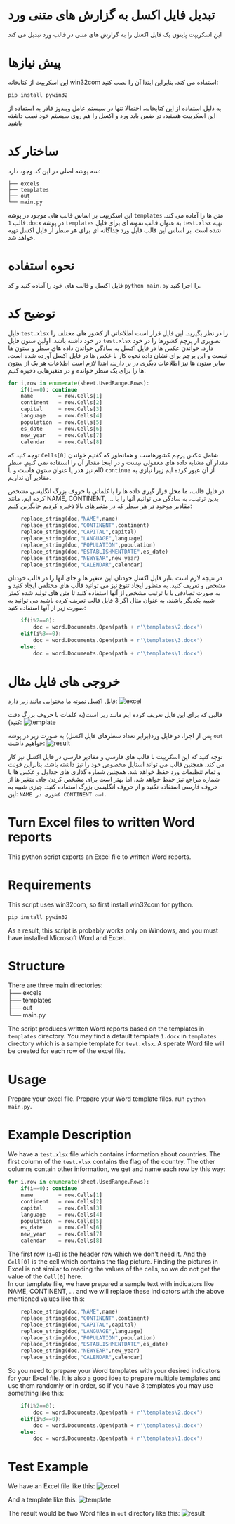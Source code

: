 # تبدیل فایل اکسل به گزارش های متنی ورد
این اسکریپت پایتون یک فایل اکسل را به گزارش های متنی در قالب ورد تبدیل می کند
# پیش نیازها
این اسکریپت از کتابخانه win32com استفاده می کند، بنابراین ابتدا آن را نصب کنید:
```
pip install pywin32
```

به دلیل استفاده از این کتابخانه، احتمالا تنها در سیستم عامل ویندوز قادر به استفاده از این اسکریپت هستید، در ضمن باید ورد و اکسل را هم روی سیستم خود نصب داشته باشید

# ساختار کد
سه پوشه اصلی در این کد وجود دارد:  
```
├── excels  
├── templates  
├── out  
└── main.py   
```

این اسکریپت بر اساس قالب های موجود در پوشه `templates` متن ها را آماده می کند.
قالب `1.docx` در پوشه `templates` به عنوان قالب نمونه ای برای فایل `test.xlsx` تهیه شده است.
بر اساس این قالب فایل ورد جداگانه ای برای هر سطر از فایل اکسل تهیه خواهد شد.

# نحوه استفاده
فایل اکسل و قالب های خود را آماده کنید و کد `python main.py` را اجرا کنید.

# توضیح کد
فایل `test.xlsx` را در نظر بگیرید. این فایل قرار است اطلاعاتی از کشور های مختلف را در خود داشته باشد.
اولین ستون فایل `test.xlsx` تصویری از پرچم کشورها را در خود دارد. خواندن عکس ها در فایل اکسل به سادگی خواندن داده های سطر و ستون ها نیست و این پرچم برای نشان داده نحوه کار با عکس ها در فایل اکسل آورده شده است.
سایر ستون ها نیز اطلاعات دیگری در بر دارند، ابتدا لازم است اطلاعات هر یک از ستون ها را برای یک سطر خوانده و در متغیرهایی ذخیره کنیم:
```python
for i,row in enumerate(sheet.UsedRange.Rows):
    if(i==0): continue
    name        = row.Cells[1]
    continent   = row.Cells[2]
    capital     = row.Cells[3]
    language    = row.Cells[4]
    population  = row.Cells[5]
    es_date     = row.Cells[6]
    new_year    = row.Cells[7]
    calendar    = row.Cells[8]
```

توجه کنید که `Cells[0]` شامل عکس پرچم کشورهاست و همانطور که گفتیم خواندن مقدار آن مشابه داده های معمولی نیست و در اینجا مقدار آن را استفاده نمی کنیم. سطر 0ام نیز هدر یا عنوان ستون هاست و با `continue` از آن عبور کرده ایم زیرا نیازی به مقادیر آن نداریم.

در فایل قالب، ما محل قرار گیری داده ها را با کلماتی با حروف بزرگ انگلیسی مشخص کرده ایم، مانند NAME, CONTINENT, ... بدین ترتیب، به سادگی می توانیم آنها را با مقادیر موجود در هر سطر که در متغیرهای بالا ذخیره کردیم جایگزین کنیم:
```python
    replace_string(doc,"NAME",name)
    replace_string(doc,"CONTINENT",continent)
    replace_string(doc,"CAPITAL",capital)
    replace_string(doc,"LANGUAGE",language)
    replace_string(doc,"POPULATION",population)
    replace_string(doc,"ESTABLISHMENTDATE",es_date)
    replace_string(doc,"NEWYEAR",new_year)
    replace_string(doc,"CALENDAR",calendar)
```

در نتیجه لازم است بنابر فایل اکسل خودتان این متغیر ها و جای آنها را در قالب خودتان مشخص و تعریف کنید.
به منظور ایجاد تنوع نیز می توانید قالب های مختلفی ایجاد کنید و به صورت تصادفی یا با ترتیب مشخص از آنها استفاده کنید تا متن های تولید شده کمتر شبیه یکدیگر باشند، به عنوان مثال اگر 3 فایل قالب تعریف کرده باشید می توانید به صورت زیر از آنها استفاده کنید:
```python
    if(i%2==0):
        doc = word.Documents.Open(path + r'\templates\2.docx')
    elif(i%3==0):
        doc = word.Documents.Open(path + r'\templates\3.docx')
    else:
        doc = word.Documents.Open(path + r'\templates\1.docx')
```

# خروجی های فایل مثال
فایل اکسل نمونه ما محتوایی مانند زیر دارد:
![excel](https://github.com/shahind/written-word-report-from-excel/blob/5cb9e47b6f427f4f57daf2394eb0c1ceb13b331f/excel.png)

قالبی که برای این فایل تعریف کرده ایم مانند زیر است(به کلمات با حروف بزرگ دقت کنید):
![template](https://github.com/shahind/written-word-report-from-excel/blob/5cb9e47b6f427f4f57daf2394eb0c1ceb13b331f/word.png)

پس از اجرا، دو فایل ورد(برابر تعداد سطرهای فایل اکسل) به صورت زیر در پوشه `out` خواهیم داشت:
![result](https://github.com/shahind/written-word-report-from-excel/blob/5cb9e47b6f427f4f57daf2394eb0c1ceb13b331f/out.png)

توجه کنید که این اسکریپت با قالب های فارسی و مقادیر فارسی در فایل اکسل نیز کار می کند. همچنین قالب می تواند استایل مخصوص خود را نیز داشته باشد، بنابراین فونت و تمام تنظیمات ورد حفظ خواهد شد. همچنین شماره گذاری های جداول و عکس ها یا شماره مراجع نیز حفظ خواهد شد. اما بهتر است برای مشخص کردن جای متغیر ها از حروف فارسی استفاده نکنید و از حروف انگلیسی بزرگ استفاده کنید. چیزی شبیه به این: `NAME کشوری در CONTINENT است`.


# Turn Excel files to written Word reports
This python script exports an Excel file to written Word reports.

# Requirements
This script uses win32com, so first install win32com for python.
```
pip install pywin32
```

As a result, this script is probably works only on Windows, and you must have installed Microsoft Word and Excel.

# Structure
There are three main directories:  
├── excels  
├── templates  
├── out  
└── main.py   

The script produces written Word reports based on the templates in `templates` directory.
You may find a default template `1.docx` in `templates` directory which is a sample template for `test.xlsx`.
A sperate Word file will be created for each row of the excel file.

# Usage
Prepare your excel file. Prepare your Word template files. run `python main.py`.

# Example Description
We have a `test.xlsx` file which contains information about countries. The first column of the `test.xlsx` contains the flag of the country.
The other columns contain other information, we get and name each row by this way:
```python
for i,row in enumerate(sheet.UsedRange.Rows):
    if(i==0): continue
    name        = row.Cells[1]
    continent   = row.Cells[2]
    capital     = row.Cells[3]
    language    = row.Cells[4]
    population  = row.Cells[5]
    es_date     = row.Cells[6]
    new_year    = row.Cells[7]
    calendar    = row.Cells[8]
```
The first row (`i=0`) is the header row which we don't need it. And the `Cell[0]` is the cell which contains the flag picture. Finding the pictures in Excel is not similar to reading the values of the cells, so we do not get the value of the `Cell[0]` here.  
In our template file, we have prepared a sample text with indicators like NAME, CONTINENT, ... and we will replace these indicators with the above mentioned values like this:
```python
    replace_string(doc,"NAME",name)
    replace_string(doc,"CONTINENT",continent)
    replace_string(doc,"CAPITAL",capital)
    replace_string(doc,"LANGUAGE",language)
    replace_string(doc,"POPULATION",population)
    replace_string(doc,"ESTABLISHMENTDATE",es_date)
    replace_string(doc,"NEWYEAR",new_year)
    replace_string(doc,"CALENDAR",calendar)
```

So you need to prepare your Word templates with your desired indicators for your Excel file. 
It is also a good idea to prepare multiple templates and use them randomly or in order, so if you have 3 templates you may use something like this:
```python
    if(i%2==0):
        doc = word.Documents.Open(path + r'\templates\2.docx')
    elif(i%3==0):
        doc = word.Documents.Open(path + r'\templates\3.docx')
    else:
        doc = word.Documents.Open(path + r'\templates\1.docx')
```

# Test Example
We have an Excel file like this:
![excel](https://github.com/shahind/written-word-report-from-excel/blob/5cb9e47b6f427f4f57daf2394eb0c1ceb13b331f/excel.png)

And a template like this:
![template](https://github.com/shahind/written-word-report-from-excel/blob/5cb9e47b6f427f4f57daf2394eb0c1ceb13b331f/word.png)

The result would be two Word files in `out` directory like this:
![result](https://github.com/shahind/written-word-report-from-excel/blob/5cb9e47b6f427f4f57daf2394eb0c1ceb13b331f/out.png)
